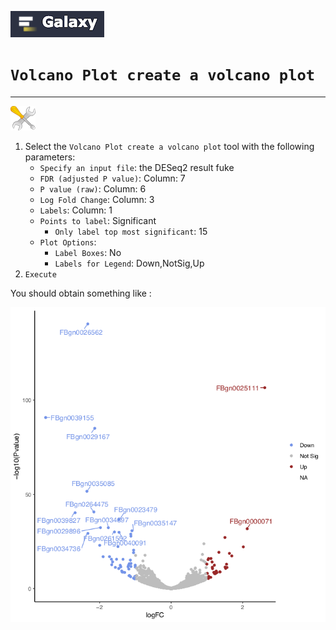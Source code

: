 ![](images/galaxylogo.png)

# `Volcano Plot create a volcano plot`

----
![](images/tool_small.png)

  1. Select the `Volcano Plot create a volcano plot` tool with the following parameters:
      - `Specify an input file`: the DESeq2 result fuke
      - `FDR (adjusted P value)`: Column: 7
      - `P value (raw)`: Column: 6
      - `Log Fold Change`: Column: 3
      - `Labels`: Column: 1
      - `Points to label`: Significant
          - `Only label top most significant`: 15
      - `Plot Options`:
          - `Label Boxes`: No
          - `Labels for Legend`: Down,NotSig,Up
  2. `Execute`
  
  You should obtain something like :
  
![](images/volcano.png)
  